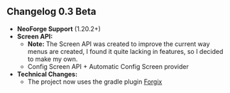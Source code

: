 ## Changelog 0.3 Beta
* **NeoForge Support** (1.20.2+)
* **Screen API:** 
  * **Note:** The Screen API was created to improve the current way menus are created, 
  I found it quite lacking in features, so I decided to make my own.
  * Config Screen API + Automatic Config Screen provider
* **Technical Changes:**
  * The project now uses the gradle plugin [Forgix](https://github.com/PacifistMC/Forgix)